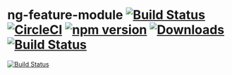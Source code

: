
# ng-feature-module  [![Build Status](https://travis-ci.org/acme-company/ng-module-template.svg?branch=master)](https://travis-ci.org/acme-company/ng-module-template) [![CircleCI](https://circleci.com/gh/acme-company/ng-module-template/tree/master.svg?style=shield)](https://circleci.com/gh/acme-company/ng-module-template/tree/master) [![npm version](https://badge.fury.io/js/ng-module-template.svg)](https://badge.fury.io/js/ng-feature-module) [![Downloads](http://img.shields.io/npm/dm/ng-module-template.svg)](https://npmjs.org/package/angular2) [![Build Status](https://saucelabs.com/buildstatus/pixelbits-mk)](https://saucelabs.com/beta/builds/69fc3e3ba2554ec0bc418423766b381f)

[![Build Status](https://saucelabs.com/browser-matrix/pixelbits-mk.svg)](https://saucelabs.com/beta/builds/69fc3e3ba2554ec0bc418423766b381f)
